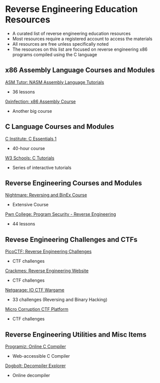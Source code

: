 # Reverse Engineering Education Resources
* A curated list of reverse engineering education resources
* Most resources require a registered account to access the materials
* All resources are free unless specifically noted
* The resources on this list are focused on reverse engineering x86 programs compiled using the C language
## x86 Assembly Language Courses and Modules
[ASM Tutor: NASM Assembly Language Tutorials](https://asmtutor.com/)
* 36 lessons

[0xinfection: x86 Assembly Course](https://0xinfection.github.io/reversing/pages/x86-course.html)
* Another big course
## C Language Courses and Modules
[C Institute: C Essentials 1](https://www.netacad.com/courses/c-essentials-1)
* 40-hour course

[W3 Schools: C Tutorials](https://www.w3schools.com/c/index.php)
* Series of interactive tutorials
## Reverse Engineering Courses and Modules
[Nightmare: Reversing and BinEx Course](https://guyinatuxedo.github.io/)
* Extensive Course

[Pwn College: Program Security - Reverse Engineering](https://pwn.college/program-security/reverse-engineering/)
* 44 lessons
## Revese Engineering Challenges and CTFs
[PicoCTF: Reverse Engineering Challenges](https://play.picoctf.org/practice?category=3)
* CTF challenges

[Crackmes: Reverse Engineering Website](https://crackmes.one/)
* CTF challenges

[Netgarage: IO CTF Wargame](https://io.netgarage.org/)
* 33 challenges (Reversing and Binary Hacking)

[Micro Corruption CTF Platform](https://microcorruption.com/)
* CTF challenges
## Reverse Engineering Utilities and Misc Items
[Programiz: Online C Compiler](https://www.programiz.com/c-programming/online-compiler/)
* Web-accessible C Compiler

[Dogbolt: Decompiler Explorer](https://dogbolt.org/)
* Online decompiler


